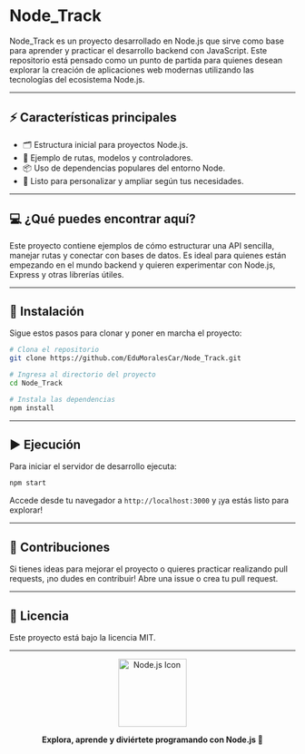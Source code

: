 # Node_Track

Node_Track es un proyecto desarrollado en Node.js que sirve como base para aprender y practicar el desarrollo backend con JavaScript. Este repositorio está pensado como un punto de partida para quienes desean explorar la creación de aplicaciones web modernas utilizando las tecnologías del ecosistema Node.js.

---

## ⚡ Características principales

- 🗂️ Estructura inicial para proyectos Node.js.
- 🔀 Ejemplo de rutas, modelos y controladores.
- 📦 Uso de dependencias populares del entorno Node.
- 🔧 Listo para personalizar y ampliar según tus necesidades.

---

## 💻 ¿Qué puedes encontrar aquí?

Este proyecto contiene ejemplos de cómo estructurar una API sencilla, manejar rutas y conectar con bases de datos. Es ideal para quienes están empezando en el mundo backend y quieren experimentar con Node.js, Express y otras librerías útiles.

---

## 🚀 Instalación

Sigue estos pasos para clonar y poner en marcha el proyecto:

```bash
# Clona el repositorio
git clone https://github.com/EduMoralesCar/Node_Track.git

# Ingresa al directorio del proyecto
cd Node_Track

# Instala las dependencias
npm install
```

---

## ▶️ Ejecución

Para iniciar el servidor de desarrollo ejecuta:

```bash
npm start
```

Accede desde tu navegador a `http://localhost:3000` y ¡ya estás listo para explorar!

---

## 🤝 Contribuciones

Si tienes ideas para mejorar el proyecto o quieres practicar realizando pull requests, ¡no dudes en contribuir! Abre una issue o crea tu pull request.

---

## 📝 Licencia

Este proyecto está bajo la licencia MIT.

---

<div align="center">

<img src="https://cdn.jsdelivr.net/gh/devicons/devicon/icons/nodejs/nodejs-original-wordmark.svg" width="120" alt="Node.js Icon"/>

**Explora, aprende y diviértete programando con Node.js 🚀**

</div>
